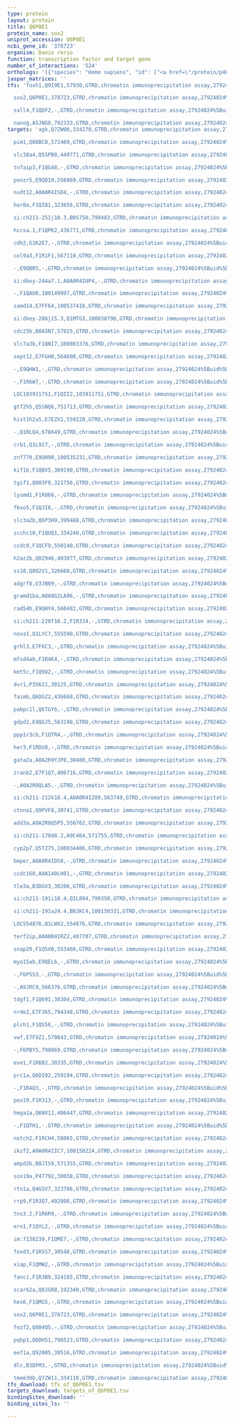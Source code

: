 ```yaml
---
type: protein
layout: protein
title: Q6P0E1
protein_name: sox2
uniprot_accession: Q6P0E1
ncbi_gene_id: '378723'
organism: Danio rerio
function: transcription factor and target gene
number_of_interactions: '524'
orthologs: '[{"species": "Homo sapiens", "id": ["<a href=\"/protein/p48431\">P48431</a>"]}, {"species": "Mus musculus", "id": ["Q60I23"]}, {"species": "Rattus norvegicus", "id": ["<a href=\"/protein/d4a543\">D4A543</a>"]}]'
jaspar_matrices: ''
tfs: 'foxh1,Q9I9E1,57930,GTRD,chromatin immunoprecipitation assay,27924024%5Buid%5D,No

  sox2,Q6P0E1,378723,GTRD,chromatin immunoprecipitation assay,27924024%5Buid%5D,No

  sall4,F1QDF2,-,GTRD,chromatin immunoprecipitation assay,27924024%5Buid%5D,No

  nanog,A5JNG8,792333,GTRD,chromatin immunoprecipitation assay,27924024%5Buid%5D,No'
targets: 'agk,Q7ZW00,334270,GTRD,chromatin immunoprecipitation assay,27924024%5Buid%5D,No

  pim1,Q08BC0,572469,GTRD,chromatin immunoprecipitation assay,27924024%5Buid%5D,No

  slc38a4,Q5SPB0,449771,GTRD,chromatin immunoprecipitation assay,27924024%5Buid%5D,No

  tnfaip3,F1QG48,-,GTRD,chromatin immunoprecipitation assay,27924024%5Buid%5D,No

  ponzr5,E9QD19,556869,GTRD,chromatin immunoprecipitation assay,27924024%5Buid%5D,No

  nudt12,A0A0R4ISD4,-,GTRD,chromatin immunoprecipitation assay,27924024%5Buid%5D,No

  her8a,F1QI81,323656,GTRD,chromatin immunoprecipitation assay,27924024%5Buid%5D,No

  si:ch211-251j10.3,B0S750,799483,GTRD,chromatin immunoprecipitation assay,27924024%5Buid%5D,No

  hccsa.1,F1QPK2,436771,GTRD,chromatin immunoprecipitation assay,27924024%5Buid%5D,No

  cdh2,G1K2E7,-,GTRD,chromatin immunoprecipitation assay,27924024%5Buid%5D,No

  col9a3,F1R1F1,567110,GTRD,chromatin immunoprecipitation assay,27924024%5Buid%5D,No

  -,E9QBR5,-,GTRD,chromatin immunoprecipitation assay,27924024%5Buid%5D,No

  si:dkey-244a7.1,A0A0R4IUP4,-,GTRD,chromatin immunoprecipitation assay,27924024%5Buid%5D,No

  -,F1QAU0,100149997,GTRD,chromatin immunoprecipitation assay,27924024%5Buid%5D,No

  samd14,E7FF64,100537418,GTRD,chromatin immunoprecipitation assay,27924024%5Buid%5D,No

  si:dkey-286j15.3,Q1MTG3,100038796,GTRD,chromatin immunoprecipitation assay,27924024%5Buid%5D,No

  cdc25b,B8A5N7,57925,GTRD,chromatin immunoprecipitation assay,27924024%5Buid%5D,No

  slc7a3b,F1QNI7,100003376,GTRD,chromatin immunoprecipitation assay,27924024%5Buid%5D,No

  sept12,E7FGH0,564600,GTRD,chromatin immunoprecipitation assay,27924024%5Buid%5D,No

  -,E9QHW1,-,GTRD,chromatin immunoprecipitation assay,27924024%5Buid%5D,No

  -,F1R6W7,-,GTRD,chromatin immunoprecipitation assay,27924024%5Buid%5D,No

  LOC103911751,F1QII2,103911751,GTRD,chromatin immunoprecipitation assay,27924024%5Buid%5D,No

  gtf2h5,Q5SNQ6,751713,GTRD,chromatin immunoprecipitation assay,27924024%5Buid%5D,No

  hist1h2a5,E7EZX1,559220,GTRD,chromatin immunoprecipitation assay,27924024%5Buid%5D,No

  -,Q1RLQ4,678649,GTRD,chromatin immunoprecipitation assay,27924024%5Buid%5D,No

  crb1,Q1L927,-,GTRD,chromatin immunoprecipitation assay,27924024%5Buid%5D,No

  znf770,E9QH90,100535231,GTRD,chromatin immunoprecipitation assay,27924024%5Buid%5D,No

  kif1b,F1QBV5,369190,GTRD,chromatin immunoprecipitation assay,27924024%5Buid%5D,No

  tgif1,Q803F0,321756,GTRD,chromatin immunoprecipitation assay,27924024%5Buid%5D,No

  lysmd1,F1R068,-,GTRD,chromatin immunoprecipitation assay,27924024%5Buid%5D,No

  fbxo5,F1QJI8,-,GTRD,chromatin immunoprecipitation assay,27924024%5Buid%5D,No

  slc3a2b,Q6P3H9,399488,GTRD,chromatin immunoprecipitation assay,27924024%5Buid%5D,No

  zcchc10,F1QUQ1,334240,GTRD,chromatin immunoprecipitation assay,27924024%5Buid%5D,No

  ccdc9,F1QCF9,550140,GTRD,chromatin immunoprecipitation assay,27924024%5Buid%5D,No

  h2az2b,Q0Z946,403077,GTRD,chromatin immunoprecipitation assay,27924024%5Buid%5D,No

  ss18,Q802V1,326668,GTRD,chromatin immunoprecipitation assay,27924024%5Buid%5D,No

  adgrf8,U3JB09,-,GTRD,chromatin immunoprecipitation assay,27924024%5Buid%5D,No

  gramd1ba,A0A0G2LA96,-,GTRD,chromatin immunoprecipitation assay,27924024%5Buid%5D,No

  rad54b,E9QHY4,560482,GTRD,chromatin immunoprecipitation assay,27924024%5Buid%5D,No

  si:ch211-220f16.2,F1R3J4,-,GTRD,chromatin immunoprecipitation assay,27924024%5Buid%5D,No

  nova1,Q1LYC7,555590,GTRD,chromatin immunoprecipitation assay,27924024%5Buid%5D,No

  grhl3,E7F6C3,-,GTRD,chromatin immunoprecipitation assay,27924024%5Buid%5D,No

  mfsd4ab,F1R4K4,-,GTRD,chromatin immunoprecipitation assay,27924024%5Buid%5D,No

  kmt5c,F1Q9U2,-,GTRD,chromatin immunoprecipitation assay,27924024%5Buid%5D,No

  dvr1,P35621,30125,GTRD,chromatin immunoprecipitation assay,27924024%5Buid%5D,No

  faimb,Q6DGZ2,436668,GTRD,chromatin immunoprecipitation assay,27924024%5Buid%5D,No

  pabpc1l,Q6TGY6,-,GTRD,chromatin immunoprecipitation assay,27924024%5Buid%5D,No

  gdpd2,E9QGJ5,563198,GTRD,chromatin immunoprecipitation assay,27924024%5Buid%5D,No

  ppp1r3cb,F1QTR4,-,GTRD,chromatin immunoprecipitation assay,27924024%5Buid%5D,No

  her3,F1RDU0,-,GTRD,chromatin immunoprecipitation assay,27924024%5Buid%5D,No

  gata2a,A0A2R9YJP8,30480,GTRD,chromatin immunoprecipitation assay,27924024%5Buid%5D,No

  zranb2,E7F1Q7,406716,GTRD,chromatin immunoprecipitation assay,27924024%5Buid%5D,No

  -,A0A2R8QLA5,-,GTRD,chromatin immunoprecipitation assay,27924024%5Buid%5D,No

  si:ch211-212k18.4,A0A0R4IZ89,563749,GTRD,chromatin immunoprecipitation assay,27924024%5Buid%5D,No

  ctnna1,Q9PVF8,30741,GTRD,chromatin immunoprecipitation assay,27924024%5Buid%5D,No

  add3a,A0A2R8Q5P5,556762,GTRD,chromatin immunoprecipitation assay,27924024%5Buid%5D,No

  si:ch211-170d8.2,A9C464,571755,GTRD,chromatin immunoprecipitation assay,27924024%5Buid%5D,No

  cyp2p7,Q5TZ75,100034406,GTRD,chromatin immunoprecipitation assay,27924024%5Buid%5D,No

  bmper,A0A0R4IDS8,-,GTRD,chromatin immunoprecipitation assay,27924024%5Buid%5D,No

  ccdc160,A0A140LH81,-,GTRD,chromatin immunoprecipitation assay,27924024%5Buid%5D,No

  tle3a,B3DGV3,30206,GTRD,chromatin immunoprecipitation assay,27924024%5Buid%5D,No

  si:ch211-191i18.4,Q1L894,799350,GTRD,chromatin immunoprecipitation assay,27924024%5Buid%5D,No

  si:ch211-191a24.4,B8JKC4,100150331,GTRD,chromatin immunoprecipitation assay,27924024%5Buid%5D,No

  LOC554876,Q1LWX2,554876,GTRD,chromatin immunoprecipitation assay,27924024%5Buid%5D,No

  terf2ip,A0A0R4IRZ2,407707,GTRD,chromatin immunoprecipitation assay,27924024%5Buid%5D,No

  snap29,F1Q5X0,553460,GTRD,chromatin immunoprecipitation assay,27924024%5Buid%5D,No

  myo15ab,E9QEL6,-,GTRD,chromatin immunoprecipitation assay,27924024%5Buid%5D,No

  -,F6P5S3,-,GTRD,chromatin immunoprecipitation assay,27924024%5Buid%5D,No

  -,A9JRC9,566376,GTRD,chromatin immunoprecipitation assay,27924024%5Buid%5D,No

  tdgf1,F1Q691,30304,GTRD,chromatin immunoprecipitation assay,27924024%5Buid%5D,No

  nrde2,E7F365,794348,GTRD,chromatin immunoprecipitation assay,27924024%5Buid%5D,No

  plch1,F1QS56,-,GTRD,chromatin immunoprecipitation assay,27924024%5Buid%5D,No

  vwf,E7F9Z1,570643,GTRD,chromatin immunoprecipitation assay,27924024%5Buid%5D,No

  -,F6PBY5,798069,GTRD,chromatin immunoprecipitation assay,27924024%5Buid%5D,No

  eve1,F1R6B2,30335,GTRD,chromatin immunoprecipitation assay,27924024%5Buid%5D,No

  prc1a,Q6DI02,259194,GTRD,chromatin immunoprecipitation assay,27924024%5Buid%5D,No

  -,F1R4Q3,-,GTRD,chromatin immunoprecipitation assay,27924024%5Buid%5D,No

  pex19,F1R313,-,GTRD,chromatin immunoprecipitation assay,27924024%5Buid%5D,No

  hmga1a,Q6NV11,406447,GTRD,chromatin immunoprecipitation assay,27924024%5Buid%5D,No

  -,F1QTH1,-,GTRD,chromatin immunoprecipitation assay,27924024%5Buid%5D,No

  notch2,F1RCH4,58065,GTRD,chromatin immunoprecipitation assay,27924024%5Buid%5D,No

  ikzf2,A0A0R4IIC7,100150224,GTRD,chromatin immunoprecipitation assay,27924024%5Buid%5D,No

  ampd2b,B8JIS9,571355,GTRD,chromatin immunoprecipitation assay,27924024%5Buid%5D,No

  sox19a,P47792,30038,GTRD,chromatin immunoprecipitation assay,27924024%5Buid%5D,No

  rtn1a,Q4G5V7,323706,GTRD,chromatin immunoprecipitation assay,27924024%5Buid%5D,No

  rrp9,F1R3Q7,402808,GTRD,chromatin immunoprecipitation assay,27924024%5Buid%5D,No

  tns3.2,F1R6R9,-,GTRD,chromatin immunoprecipitation assay,27924024%5Buid%5D,No

  ern1,F1QYL2,-,GTRD,chromatin immunoprecipitation assay,27924024%5Buid%5D,No

  im:7138239,F1QME7,-,GTRD,chromatin immunoprecipitation assay,27924024%5Buid%5D,No

  foxd3,F1R5S7,30548,GTRD,chromatin immunoprecipitation assay,27924024%5Buid%5D,No

  xiap,F1QMW2,-,GTRD,chromatin immunoprecipitation assay,27924024%5Buid%5D,No

  fanci,F1R3B9,324185,GTRD,chromatin immunoprecipitation assay,27924024%5Buid%5D,No

  scarb2a,Q8JGR8,192340,GTRD,chromatin immunoprecipitation assay,27924024%5Buid%5D,No

  hes6,F1QMG5,-,GTRD,chromatin immunoprecipitation assay,27924024%5Buid%5D,No

  sox2,Q6P0E1,378723,GTRD,chromatin immunoprecipitation assay,27924024%5Buid%5D,No

  fezf2,Q804Q5,-,GTRD,chromatin immunoprecipitation assay,27924024%5Buid%5D,No

  pqbp1,Q6DH51,796523,GTRD,chromatin immunoprecipitation assay,27924024%5Buid%5D,No

  eef1a,Q92005,30516,GTRD,chromatin immunoprecipitation assay,27924024%5Buid%5D,No

  dlc,B3DFM3,-,GTRD,chromatin immunoprecipitation assay,27924024%5Buid%5D,No

  tmem39b,Q7ZW11,334110,GTRD,chromatin immunoprecipitation assay,27924024%5Buid%5D,No'
tfs_download: tfs_of_Q6P0E1.tsv
targets_download: targets_of_Q6P0E1.tsv
bindingSites_download: ''
binding_sites_ls: ''

---
```

